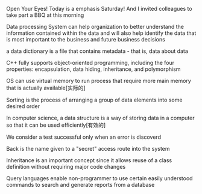 Open Your Eyes! Today is a emphasis Saturday! And I invited colleagues to take part a BBQ at this morning

Data processing System can help organization to better understand the information contained within the data and will also help identify the data that is most important to the business and future business decisions

a data dictionary is a file that contains metadata - that is, data about data

C++ fully supports object-oriented programming, including the four properties: encapsulation, data hiding, inheritance, and polymorphism

OS can use virtual memory to run process that require more main memory that is actually available[实际的]

Sorting is the process of arranging a group of data elements into some desired order

In computer science, a data structure is a way of storing data in a computer so that it can be used efficiently[有效的]

We consider a test successful only when an error is discoverd

Back is the name given to a "secret" access route into the system

Inheritance is an important concept since it allows reuse of a class definition without requiring major code changes

Query languages enable non-programmer to use certain easily understood commands to search and generate reports from a database
